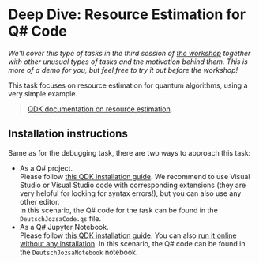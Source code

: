 # Deep Dive: Resource Estimation for Q# Code

*We'll cover this type of tasks in the third session of [the workshop](https://tcnickolas.github.io/qce20-quantum-curriculum.html) together with other unusual types of tasks and the motivation behind them. This is more of a demo for you, but feel free to try it out before the workshop!*

This task focuses on resource estimation for quantum algorithms, using a very simple example.

> [QDK documentation on resource estimation](https://docs.microsoft.com/en-us/quantum/user-guide/machines/resources-estimator).

## Installation instructions

Same as for the debugging task, there are two ways to approach this task:

* As a Q# project.  
  Please follow [this QDK installation guide](https://docs.microsoft.com/en-us/quantum/quickstarts/install-command-line). We recommend to use Visual Studio or Visual Studio code with corresponding extensions (they are very helpful for looking for syntax errors!), but you can also use any other editor.  
  In this scenario, the Q# code for the task can be found in the `DeutschJozsaCode.qs` file.
* As a Q# Jupyter Notebook.  
  Please follow [this QDK installation guide](https://docs.microsoft.com/en-us/quantum/quickstarts/install-jupyter). You can also [run it online without any installation](https://mybinder.org/v2/gh/tcNickolas/qce20-curriculum-development/main?filepath=debugging/DeutschJozsaNotebook.ipynb).
  In this scenario, the Q# code can be found in the `DeutschJozsaNotebook` notebook.

